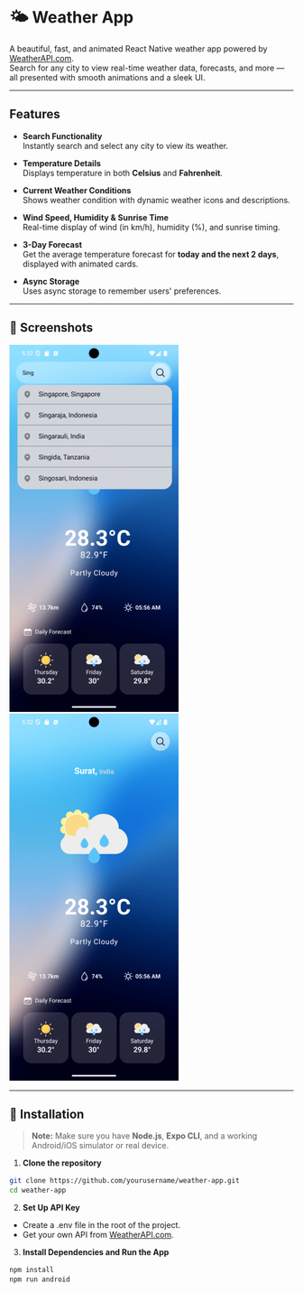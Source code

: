 # 🌤️ Weather App

A beautiful, fast, and animated React Native weather app powered by [WeatherAPI.com](https://www.weatherapi.com/).  
Search for any city to view real-time weather data, forecasts, and more — all presented with smooth animations and a sleek UI.

---

## Features

- **Search Functionality**  
  Instantly search and select any city to view its weather.

- **Temperature Details**  
  Displays temperature in both **Celsius** and **Fahrenheit**.

- **Current Weather Conditions**  
  Shows weather condition with dynamic weather icons and descriptions.

- **Wind Speed, Humidity & Sunrise Time**  
  Real-time display of wind (in km/h), humidity (%), and sunrise timing.

- **3-Day Forecast**  
  Get the average temperature forecast for **today and the next 2 days**, displayed with animated cards.
  
- **Async Storage**  
  Uses async storage to remember users' preferences.
---

## 📸 Screenshots

![Screenshot1](./assets/screenshots/Screenshot_1.png) ![Screenshot2](./assets/screenshots/Screenshot_2.png)

---

## 🚀 Installation

> **Note:** Make sure you have **Node.js**, **Expo CLI**, and a working Android/iOS simulator or real device.

1. **Clone the repository**

```bash
git clone https://github.com/yourusername/weather-app.git
cd weather-app
```

2. **Set Up API Key**
- Create a .env file in the root of the project.
- Get your own API from [WeatherAPI.com](https://www.weatherapi.com/).

3. **Install Dependencies and Run the App**
```bash
npm install
npm run android
```



